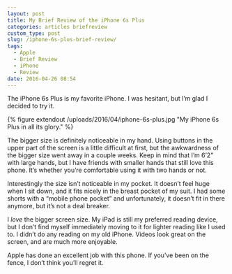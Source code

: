 ```yaml
---
layout: post
title: My Brief Review of the iPhone 6s Plus
categories: articles briefreview
custom_type: post
slug: /iphone-6s-plus-brief-review/
tags:
  - Apple
  - Brief Review
  - iPhone
  - Review
date: 2016-04-26 08:54
---
```

The iPhone 6s Plus is my favorite iPhone. I was hesitant, but I’m glad I decided to try it.

{% figure extendout /uploads/2016/04/iphone-6s-plus.jpg "My iPhone 6s Plus in all its glory." %}

The bigger size is definitely noticeable in my hand. Using buttons in the upper part of the screen is a little difficult at first, but the awkwardness of the bigger size went away in a couple weeks. Keep in mind that I’m 6’2” with large hands, but I have friends with smaller hands that still love this phone. It’s whether you’re comfortable using it with two hands or not.

Interestingly the size isn’t noticeable in my pocket. It doesn’t feel huge when I sit down, and it fits nicely in the breast pocket of my suit. I had some shorts with a “mobile phone pocket” and unfortunately, it doesn’t fit in there anymore, but it’s not a deal breaker.

I *love* the bigger screen size. My iPad is still my preferred reading device, but I don’t find myself immediately moving to it for lighter reading like I used to. I didn’t do any reading on my old iPhone. Videos look great on the screen, and are much more enjoyable.

Apple has done an excellent job with this phone. If you’ve been on the fence, I don’t think you’ll regret it.

